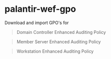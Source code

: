 # palantir-wef-gpo

Download and import GPO's for 

>Domain Controller Enhanced Auditing Policy

>Member Server Enhanced Auditing Policy

>Workstation Enhanced Auditing Policy
